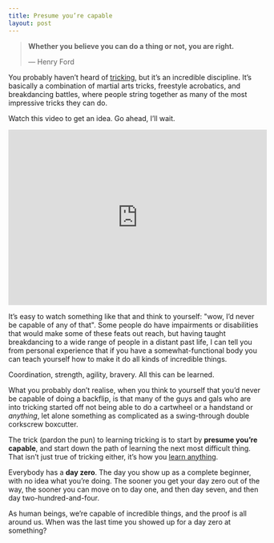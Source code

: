 ```yaml
---
title: Presume you’re capable
layout: post
---
```


> **Whether you believe you can do a thing or not, you are right.**
>
> — Henry Ford

You probably haven’t heard of [tricking](https://en.wikipedia.org/wiki/Tricking_(martial_arts)), but it’s an incredible discipline. It’s basically a combination of martial arts tricks, freestyle acrobatics, and breakdancing battles, where people string together as many of the most impressive tricks they can do.

Watch this video to get an idea. Go ahead, I’ll wait.

<div class="videoWrapper">
  <iframe width="516" height="350" src="https://www.youtube.com/embed/FWuW9jYVBJw" frameborder="0" allowfullscreen></iframe>
</div>

It’s easy to watch something like that and think to yourself: "wow, I’d never be capable of any of that". Some people do have impairments or disabilities that would make some of these feats out reach, but having taught breakdancing to a wide range of people in a distant past life, I can tell you from personal experience that if you have a somewhat-functional body you can teach yourself how to make it do all kinds of incredible things.

Coordination, strength, agility, bravery. All this can be learned.

What you probably don’t realise, when you think to yourself that you’d never be capable of doing a backflip, is that many of the guys and gals who are into tricking started off not being able to do a cartwheel or a handstand or *anything*, let alone something as complicated as a swing-through double corkscrew boxcutter.

The trick (pardon the pun) to learning tricking is to start by **presume you’re capable**, and start down the path of learning the next most difficult thing. That isn’t just true of tricking either, it’s how you [learn anything](http://cobyism.com/blog/learning-how-to-learn/).

Everybody has a **day zero**. The day you show up as a complete beginner, with no idea what you’re doing. The sooner you get your day zero out of the way, the sooner you can move on to day one, and then day seven, and then day two-hundred-and-four.

As human beings, we’re capable of incredible things, and the proof is all around us. When was the last time you showed up for a day zero at something?
